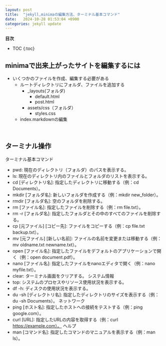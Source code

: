 ```yaml
---
layout: post
title:  "jekyll,minimaの編集方法、ターミナル基本コマンド"
date:   2024-10-28 01:53:04 +0900
categories: jekyll update
---
```

**目次**
* TOC
{:toc}

## minimaで出来上がったサイトを編集するには
* いくつかのファイルを作成、編集する必要がある
  * ルートディレクトリにフォルダ、ファイルを追加する
    * _layouts(フォルダ)
      * default.html
      * post.html
    * assets/css（フォルダ）
      * styles.css
  * index.markdownの編集

<br>

## ターミナル操作

ターミナル基本コマンド
* pwd: 現在のディレクトリ（フォルダ）のパスを表示する。
* ls: 現在のディレクトリ内のファイルとフォルダのリストを表示する。
* cd [ディレクトリ名]: 指定したディレクトリに移動する（例：cd Documents）。
* mkdir [フォルダ名]: 新しいフォルダを作成する（例：mkdir new_folder）。
* rmdir [フォルダ名]: 空のフォルダを削除する。
* rm [ファイル名]: 指定したファイルを削除する（例：rm file.txt）。
* rm -r [フォルダ名]: 指定したフォルダとその中のすべてのファイルを削除する。
* cp [元ファイル] [コピー先]: ファイルをコピーする（例：cp file.txt backup.txt）。
* mv [元ファイル] [新しい名前]: ファイルの名前を変更または移動する（例：mv oldname.txt newname.txt）。
* open [ファイル名]: 指定したファイルをデフォルトのアプリケーションで開く（例：open document.pdf）。
* nano [ファイル名]: 指定したファイルをnanoエディタで開く（例：nano myfile.txt）。
* clear: ターミナル画面をクリアする。
システム情報
* top: システムのプロセスやリソース使用状況を表示する。
* df -h: ディスクの使用状況を表示する。
* du -sh [ディレクトリ名]: 指定したディレクトリのサイズを表示する（例：du -sh Documents）。
ネットワーク
* ping [ホスト名]: 指定したホストへの接続をテストする（例：ping google.com）。
* curl [URL]: 指定したURLの内容を取得する（例：curl https://example.com）。
ヘルプ
* man [コマンド名]: 指定したコマンドのマニュアルを表示する（例：man ls）。

<br>